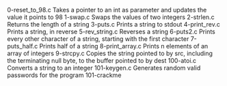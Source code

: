 0-reset_to_98.c	  Takes a pointer to an int as parameter and updates the value it points to 98
1-swap.c	  Swaps the values of two integers
2-strlen.c	  Returns the length of a string
3-puts.c	  Prints a string to stdout
4-print_rev.c	  Prints a string, in reverse
5-rev_string.c	  Reverses a string
6-puts2.c	  Prints every other character of a string, starting with the first character
7-puts_half.c	  Prints half of a string
8-print_array.c	  Prints n elements of an array of integers
9-strcpy.c	  Copies the string pointed to by src, including the terminating null byte, to the buffer pointed to by dest
100-atoi.c	  Converts a string to an integer
101-keygen.c	  Generates random valid passwords for the program 101-crackme

